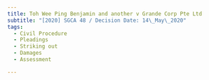 ```yaml
---
title: Toh Wee Ping Benjamin and another v Grande Corp Pte Ltd
subtitle: "[2020] SGCA 48 / Decision Date: 14\_May\_2020"
tags:
  - Civil Procedure
  - Pleadings
  - Striking out
  - Damages
  - Assessment

---
```

